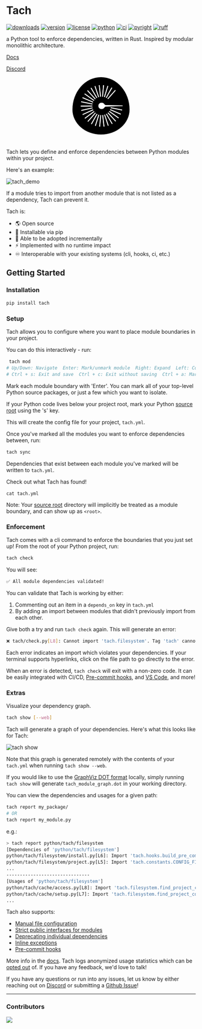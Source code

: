 
# Tach

[![downloads](https://static.pepy.tech/badge/tach/month)](https://pepy.tech/project/tach)
[![version](https://img.shields.io/pypi/v/tach.svg)](https://pypi.Python.org/pypi/tach)
[![license](https://img.shields.io/pypi/l/tach.svg)](https://pypi.Python.org/pypi/tach)
[![python](https://img.shields.io/pypi/pyversions/tach.svg)](https://pypi.Python.org/pypi/tach)
[![ci](https://github.com/gauge-sh/tach/actions/workflows/ci.yml/badge.svg)](https://github.com/gauge-sh/tach/actions/workflows/ci.yml)
[![pyright](https://microsoft.github.io/pyright/img/pyright_badge.svg)](https://microsoft.github.io/pyright/)
[![ruff](https://img.shields.io/endpoint?url=https://raw.githubusercontent.com/astral-sh/ruff/main/assets/badge/v2.json)](https://github.com/astral-sh/ruff)

a Python tool to enforce dependencies, written in Rust. Inspired by modular monolithic architecture.

[Docs](https://docs.gauge.sh)

[Discord](https://discord.gg/Kz2TnszerR)

<div align="center">
    <img src="docs/assets/light_logo.png" alt="gauge-logo" width="30%"  style="border-radius: 50%; padding-bottom: 20px"/>
</div>

Tach lets you define and enforce dependencies between Python modules within your project.

Here's an example:

![tach_demo](https://github.com/gauge-sh/tach/assets/10570340/6fc1e9b4-5a78-4330-a329-9187bd9c374d)

If a module tries to import from another module that is not listed as a dependency, Tach can prevent it.

Tach is:
- 🌎 Open source
- 🐍 Installable via pip
- 🔧 Able to be adopted incrementally
- ⚡  Implemented with no runtime impact
- ♾️ Interoperable with your existing systems (cli, hooks, ci, etc.)

## Getting Started

### Installation

```bash
pip install tach
```

### Setup

Tach allows you to configure where you want to place module boundaries in your project.

You can do this interactively - run:

```bash
 tach mod
# Up/Down: Navigate  Enter: Mark/unmark module  Right: Expand  Left: Collapse  Ctrl + Up: Jump to parent
# Ctrl + s: Exit and save  Ctrl + c: Exit without saving  Ctrl + a: Mark/unmark all
```

Mark each module boundary with 'Enter'. You can mark all of your top-level Python source packages, or just a few which you want to isolate.

If your Python code lives below your project root, mark your Python [source root](https://docs.gauge.sh/usage/configuration#source-root) using the 's' key.

This will create the config file for your project, `tach.yml`.

Once you've marked all the modules you want to enforce dependencies between, run:

```bash
tach sync
```

Dependencies that exist between each module you've marked will be written to `tach.yml`.

Check out what Tach has found!

```
cat tach.yml
```

Note: Your [source root](https://docs.gauge.sh/usage/configuration#source-root) directory will implicitly be treated as a module boundary, and can show up as `<root>`.

### Enforcement

Tach comes with a cli command to enforce the boundaries that you just set up! From the root of your Python project, run:

```bash
tach check
```

You will see:

```bash
✅ All module dependencies validated!
```

You can validate that Tach is working by either:

1. Commenting out an item in a `depends_on` key in `tach.yml`
2. By adding an import between modules that didn't previously import from each other.

Give both a try and run `tach check` again. This will generate an error:

```bash
❌ tach/check.py[L8]: Cannot import 'tach.filesystem'. Tag 'tach' cannot depend on 'tach.filesystem'.
```

Each error indicates an import which violates your dependencies. If your terminal supports hyperlinks, click on the file path to go directly to the error.

When an error is detected, `tach check` will exit with a non-zero code. It can be easily integrated with CI/CD, [Pre-commit hooks](https://docs.gauge.sh/usage/commands#tach-install), and [VS Code](https://marketplace.visualstudio.com/items?itemName=Gauge.tach), and more!

### Extras

Visualize your dependency graph.

```bash
tach show [--web]
```

Tach will generate a graph of your dependencies. Here's what this looks like for Tach:

![tach show](docs/assets/tach_show.png)

Note that this graph is generated remotely with the contents of your `tach.yml` when running `tach show --web`.

If you would like to use the [GraphViz DOT format](https://graphviz.org/about/) locally, simply running `tach show` will generate `tach_module_graph.dot` in your working directory.

You can view the dependencies and usages for a given path:

```bash
tach report my_package/
# OR
tach report my_module.py
```

e.g.:

```bash
> tach report python/tach/filesystem
[Dependencies of 'python/tach/filesystem']
python/tach/filesystem/install.py[L6]: Import 'tach.hooks.build_pre_commit_hook_content'
python/tach/filesystem/project.py[L5]: Import 'tach.constants.CONFIG_FILE_NAME'
...
-------------------------------
[Usages of 'python/tach/filesystem']
python/tach/cache/access.py[L8]: Import 'tach.filesystem.find_project_config_root'
python/tach/cache/setup.py[L7]: Import 'tach.filesystem.find_project_config_root'
...
```

Tach also supports:

- [Manual file configuration](https://docs.gauge.sh/usage/configuration)
- [Strict public interfaces for modules](https://docs.gauge.sh/usage/strict-mode/)
- [Deprecating individual dependencies](https://docs.gauge.sh/usage/deprecate)
- [Inline exceptions](https://docs.gauge.sh/usage/tach-ignore)
- [Pre-commit hooks](https://docs.gauge.sh/usage/commands#tach-install)


More info in the [docs](https://docs.gauge.sh/). Tach logs anonymized usage statistics which can be [opted out](https://docs.gauge.sh/usage/faq/) of.
If you have any feedback, we'd love to talk!

If you have any questions or run into any issues, let us know by either reaching out on [Discord](https://discord.gg/Kz2TnszerR) or submitting a [Github Issue](https://github.com/gauge-sh/tach/issues)!

---

### Contributors

<a href="https://github.com/gauge-sh/tach/graphs/contributors">
  <img src="https://contrib.rocks/image?repo=gauge-sh/tach" />
</a>
